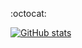 :octocat:

[![GitHub stats](https://github-readme-stats.vercel.app/api?username=denisbut1212&show_icons=true&theme=tokyonight)](https://github.com/anuraghazra/github-readme-stats)
